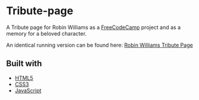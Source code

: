 # Tribute-page
A Tribute page for Robin Williams as a [FreeCodeCamp](https://www.freecodecamp.org/) project and as a memory for a beloved character.

An identical running version can be found here: [Robin Williams Tribute Page](https://codepen.io/etshd1/project/full/ZqVWWx)

## Built with
- [HTML5](https://developer.mozilla.org/es/docs/HTML/HTML5)
- [CSS3](https://developer.mozilla.org/es/docs/Web/CSS/CSS3)
- [JavaScript](https://developer.mozilla.org/en-US/docs/Web/JavaScript)